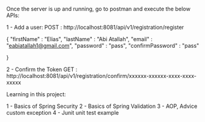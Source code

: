 Once the server is up and running, go to postman and execute the below APIs:

1 - Add a user:
POST : http://localhost:8081/api/v1/registration/register

{
    "firstName" : "Elias",
    "lastName" : "Abi Atallah",
    "email" : "eabiatallah1@gmail.com",
    "password" : "pass",
    "confirmPassword" : "pass"
  
}

2 - Confirm the Token
GET : http://localhost:8081/api/v1/registration/confirm/xxxxxx-xxxxxx-xxxx-xxxx-xxxxx


Learning in this project:

1 - Basics of Spring Security 
2 - Basics of Spring Validation
3 - AOP, Advice custom exception
4 - Junit unit test example